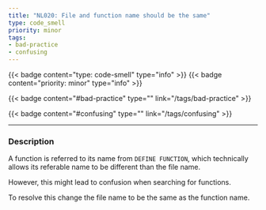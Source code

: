 ```yaml
---
title: "NL020: File and function name should be the same"
type: code_smell
priority: minor
tags:
- bad-practice 
- confusing 
---
```


{{< badge content="type: code-smell" type="info" >}}
{{< badge content="priority: minor" type="info" >}}


{{< badge content="#bad-practice" type="" link="/tags/bad-practice" >}}

{{< badge content="#confusing" type="" link="/tags/confusing" >}}

---

### Description
A function is referred to its name from `DEFINE FUNCTION`, which technically allows its referable name to be different than the file name.

However, this might lead to confusion when searching for functions.

To resolve this change the file name to be the same as the function name.
